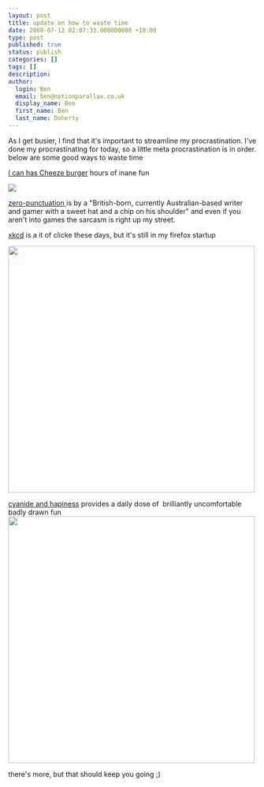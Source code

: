 ```yaml
---
layout: post
title: update on how to waste time
date: 2008-07-12 02:07:33.000000000 +10:00
type: post
published: true
status: publish
categories: []
tags: []
description:
author:
  login: Ben
  email: ben@notionparallax.co.uk
  display_name: Ben
  first_name: Ben
  last_name: Doherty
---
```

<p>As I get busier, I find that it's important to streamline my procrastination. I've done my procrastinating for today, so a little meta procrastination is in order.<br />
below are some good ways to waste time</p>
<p><a href="http://icanhascheezburger.com">I can has Cheeze burger</a> hours of inane fun</p>
<p><img src="{{ site.baseurl }}/assets/funny-pictures-kitten-is-astounded.jpg" /></p>
<p><a href="http://www.escapistmagazine.com/videos/view/zero-punctuation"> zero-punctuation </a>is by a "British-born, currently Australian-based writer and gamer with a sweet hat and a chip on his shoulder" and even if you aren't into games the sarcasm is right up my street.</p>
<p><a href="http://xkcd.com">xkcd</a> is a it of clicke these days, but it's still in my firefox startup</p>
<p><img src="{{ site.baseurl }}/assets/dangers.png" width="500" /></p>
<p><a href="http://www.explosm.net/comics/">cyanide and hapiness</a> provides a daily dose of  brilliantly uncomfortable badly drawn fun<img src="{{ site.baseurl }}/assets/fateat.jpg" width="500" /></p>
<p>there's more, but that should keep you going ;)</p>
